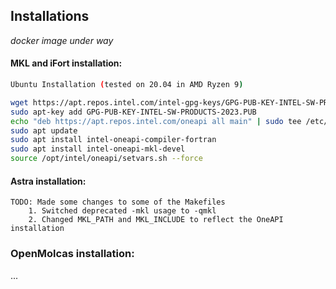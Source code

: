 ## Installations
*docker image under way*
#### MKL and iFort installation:
    
``` bash
Ubuntu Installation (tested on 20.04 in AMD Ryzen 9)

wget https://apt.repos.intel.com/intel-gpg-keys/GPG-PUB-KEY-INTEL-SW-PRODUCTS-2023.PUB
sudo apt-key add GPG-PUB-KEY-INTEL-SW-PRODUCTS-2023.PUB
echo "deb https://apt.repos.intel.com/oneapi all main" | sudo tee /etc/apt/sources.list.d/oneAPI.list
sudo apt update
sudo apt install intel-oneapi-compiler-fortran
sudo apt install intel-oneapi-mkl-devel
source /opt/intel/oneapi/setvars.sh --force
```
    

#### Astra installation:
    TODO: Made some changes to some of the Makefiles
        1. Switched deprecated -mkl usage to -qmkl
        2. Changed MKL_PATH and MKL_INCLUDE to reflect the OneAPI installation

### OpenMolcas installation:
...


